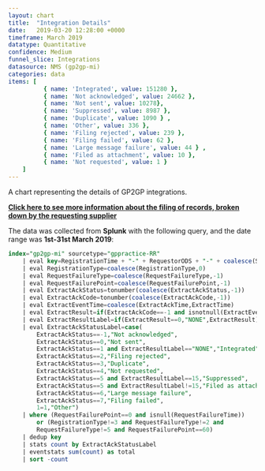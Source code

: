 ```yaml
---
layout: chart
title:  "Integration Details"
date:   2019-03-20 12:28:00 +0000
timeframe: March 2019
datatype: Quantitative
confidence: Medium
funnel_slice: Integrations
datasource: NMS (gp2gp-mi)
categories: data
items: [ 
          { name: 'Integrated', value: 151280 },
          { name: 'Not acknowledged', value: 24662 },
          { name: 'Not sent', value: 10278},
          { name: 'Suppressed', value: 8987 },
          { name: 'Duplicate', value: 1090 } ,
          { name: 'Other', value: 336 },
          { name: 'Filing rejected', value: 239 },
          { name: 'Filing failed', value: 62 },
          { name: 'Large message failure', value: 44 } ,
          { name: 'Filed as attachment', value: 10 },
          { name: 'Not requested', value: 1 }
    ]
---
```

A chart representing the details of GP2GP integrations.

**[Click here to see more information about the filing of records, broken down by the requesting supplier](/prm-funnel/month/2019-03/rr-funnel/integrations/filing-by-requestor/filing-by-requestor.html)**

The data was collected from **Splunk** with the following query, and the date range was **1st-31st March 2019**:

```sql
index="gp2gp-mi" sourcetype="gppractice-RR" 
    | eval key=RegistrationTime + "-" + RequestorODS + "-" + coalesce(SenderODS,"Unknown")            
    | eval RegistrationType=coalesce(RegistrationType,0)
    | eval RequestFailureType=coalesce(RequestFailureType,-1) 
    | eval RequestFailurePoint=coalesce(RequestFailurePoint,-1)
    | eval ExtractAckStatus=tonumber(coalesce(ExtractAckStatus,-1))
    | eval ExtractAckCode=tonumber(coalesce(ExtractAckCode,-1))
    | eval ExtractEventTime=coalesce(ExtractAckTime,ExtractTime)
    | eval ExtractResult=if(ExtractAckCode==-1 and isnotnull(ExtractEventTime),0,ExtractAckCode)
    | eval ExtractResultLabel=if(ExtractResult==0,"NONE",ExtractResult)
    | eval ExtractAckStatusLabel=case(
        ExtractAckStatus==-1,"Not acknowledged",
        ExtractAckStatus==0,"Not sent",
        ExtractAckStatus==1 and ExtractResultLabel=="NONE","Integrated",
        ExtractAckStatus==2,"Filing rejected",
        ExtractAckStatus==3,"Duplicate",
        ExtractAckStatus==4,"Not requested",
        ExtractAckStatus==5 and ExtractResultLabel==15,"Suppressed",
        ExtractAckStatus==5 and ExtractResultLabel!=15,"Filed as attachment",
        ExtractAckStatus==6,"Large message failure",
        ExtractAckStatus==7,"Filing failed", 
        1=1,"Other")
    | where (RequestFailurePoint==0 and isnull(RequestFailureTime)) 
        or (RegistrationType!=3 and RequestFailureType!=2 and 
        RequestFailureType!=5 and RequestFailurePoint==60)
    | dedup key 
    | stats count by ExtractAckStatusLabel
    | eventstats sum(count) as total
    | sort -count
```
